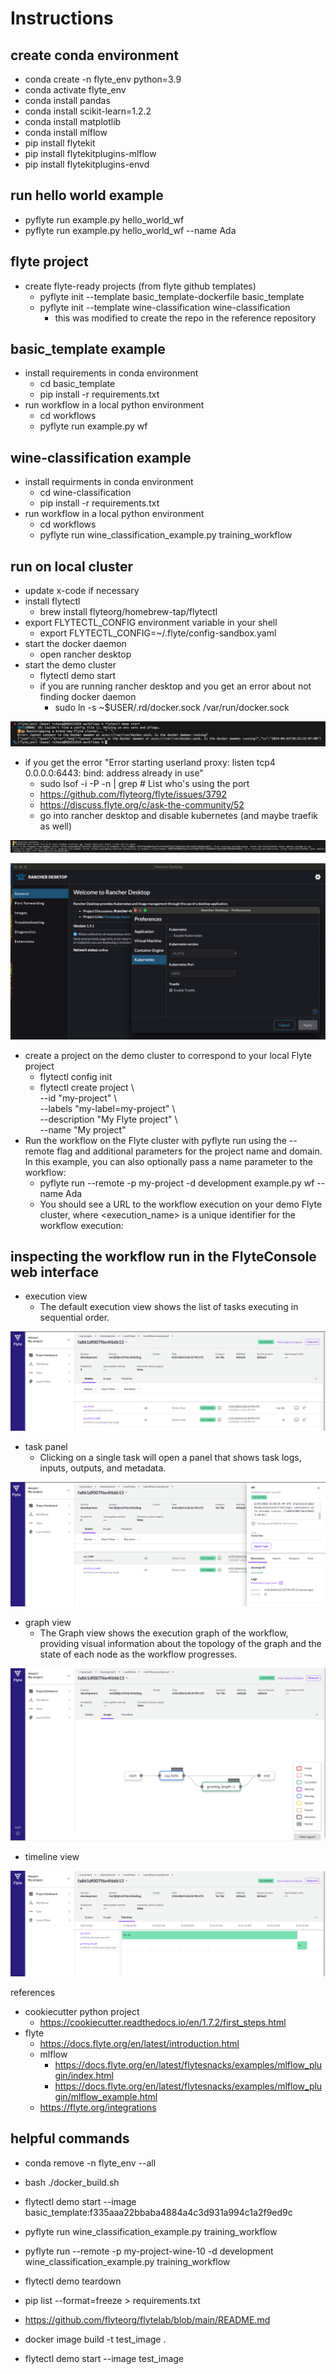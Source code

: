 # Instructions

## create conda environment 

* conda create -n flyte_env python=3.9
* conda activate flyte_env
* conda install pandas
* conda install scikit-learn=1.2.2
* conda install matplotlib
* conda install mlflow
* pip install flytekit
* pip install flytekitplugins-mlflow
* pip install flytekitplugins-envd

## run hello world example 

* pyflyte run example.py hello_world_wf
* pyflyte run example.py hello_world_wf --name Ada

## flyte project

* create flyte-ready projects (from flyte github templates)
    * pyflyte init --template basic_template-dockerfile basic_template
    * pyflyte init --template wine-classification wine-classification
        * this was modified to create the repo in the reference repository

## basic_template example

* install requirements in conda environment
    * cd basic_template
    * pip install -r requirements.txt
* run workflow in a local python environment
    * cd workflows
    * pyflyte run example.py wf

## wine-classification example

* install requirments in conda environment
    * cd wine-classification
    * pip install -r requirements.txt
* run workflow in a local python environment
    * cd workflows
    * pyflyte run wine_classification_example.py training_workflow

## run on local cluster

* update x-code if necessary
* install flytectl
    * brew install flyteorg/homebrew-tap/flytectl
* export FLYTECTL_CONFIG environment variable in your shell
    *  export FLYTECTL_CONFIG=~/.flyte/config-sandbox.yaml
* start the docker daemon
    * open rancher desktop
* start the demo cluster
    * flytectl demo start
    * if you are running rancher desktop and you get an error about not finding docker daemon
        * sudo ln -s ~$USER/.rd/docker.sock /var/run/docker.sock

![screenshot](images/daemon_error.png)

* if you get the error "Error starting userland proxy: listen tcp4 0.0.0.0:6443: bind: address already in use"
    * sudo lsof -i -P -n | grep <port number>  # List who's using the port
    * https://github.com/flyteorg/flyte/issues/3792
    * https://discuss.flyte.org/c/ask-the-community/52
    * go into rancher desktop and disable kubernetes (and maybe traefik as well)

![screenshot](images/port_error.png)

![screenshot](images/solution_to_port_error.png)

* create a project on the demo cluster to correspond to your local Flyte project
    * flytectl config init
    * flytectl create project \\ \
    --id "my-project" \\ \
    --labels "my-label=my-project" \\ \
    --description "My Flyte project" \\ \
    --name "My project"
* Run the workflow on the Flyte cluster with pyflyte run using the --remote flag and additional parameters for the project name and domain. In this example, you can also optionally pass a name parameter to the workflow:
    * pyflyte run --remote -p my-project -d development example.py wf --name Ada
    * You should see a URL to the workflow execution on your demo Flyte cluster, where <execution_name> is a unique identifier for the workflow execution:


## inspecting the workflow run in the FlyteConsole web interface
* execution view
    * The default execution view shows the list of tasks executing in sequential order.

![screenshot](images/execution_view_flyte.png)

* task panel
    * Clicking on a single task will open a panel that shows task logs, inputs, outputs, and metadata.

![screenshot](images/task_panel_flyte.png)

* graph view
    * The Graph view shows the execution graph of the workflow, providing visual information about the topology of the graph and the state of each node as the workflow progresses.

![screenshot](images/graph_view_flyte.png)

* timeline view

![Screenshot](images/timeline_view_flyte.png)


references
* cookiecutter python project
    * https://cookiecutter.readthedocs.io/en/1.7.2/first_steps.html
* flyte
    * https://docs.flyte.org/en/latest/introduction.html
    * mlflow
        * https://docs.flyte.org/en/latest/flytesnacks/examples/mlflow_plugin/index.html
        * https://docs.flyte.org/en/latest/flytesnacks/examples/mlflow_plugin/mlflow_example.html
    * https://flyte.org/integrations



## helpful commands

* conda remove -n flyte_env --all
* bash ./docker_build.sh
* flytectl demo start --image basic_template:f335aaa22bbaba4884a4c3d931a994c1a2f9ed9c
* pyflyte run wine_classification_example.py training_workflow 
* pyflyte run --remote -p my-project-wine-10 -d development wine_classification_example.py training_workflow

* flytectl demo teardown
* pip list --format=freeze > requirements.txt
* https://github.com/flyteorg/flytelab/blob/main/README.md
* docker image build -t test_image .
* flytectl demo start --image test_image
